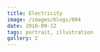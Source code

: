 ```yaml
---
title: Electricity
image: /images/blogs/004
date: 2016-09-12
tags: portrait, illustration
gallery: 2
---
```

